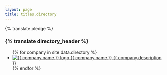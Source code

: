 ```yaml
---
layout: page
title: titles.directory
---
```


{% translate pledge %}


### {% translate directory_header %}

<ul class="directory">
    {% for company in site.data.directory %}
    <li><a href="{{ company.url }}">
        <span class="logo"><img src="/img/logos/{{ company.slug }}.svg" 
            alt="{{ company.name }} logo"></span>
        <span class="name">{{ company.name }}</span>
        <span class="description">{{ company.description }}</span>
    </a></li>
    {% endfor %}
</ul>
<div class="clear"></div>
